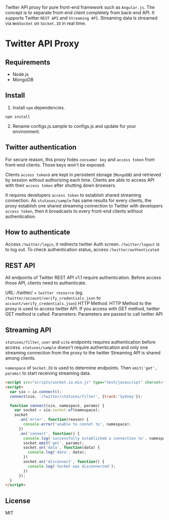 Twitter API proxy for pure front-end framework such as `Angular.js`. The concept is to separate front-end client completely from back-end API. It supports Twitter `REST API` and `Streaming API`. Streaming data is streamed via `WebSocket` on `Socket.IO` in real time.

# Twitter API Proxy

## Requirements

* Node.js
* MongoDB

## Install

1. Install `npm` dependencies.

  ```
  npm install
  ```

2. Rename configs.js.sample to configs.js and update for your environment.

## Twitter authentication

For secure reason, this proxy hides `consumer key` and `access token` from front-end clients. Those keys won't be exposed.

Clients `access token`s are kept in persistent storage (`MongoDB`) and retrieved by session without authorizing each time. Clients are able to access API with their `access token` after shutting down browsers.

It requires developers `access token` to establish shared streaming connection. As `stutases/sample` has same results for every clients, the proxy establish one shared streaming connection to Twitter with developers `access token`, then it broadcasts to every front-end clients without authentication.

## How to authenticate

Access `/twitter/login`, it redirects twitter Auth screen. `/twitter/logout` is to log out. To check authentication status, access `/twitter/authenticated`

## REST API

All endpoints of Twitter REST API v1.1 require authentication. Before access those API, clients need to authenticate.

URL: /twitter/ + `twitter resource` (eg. `/twitter/account/verify_credentials.json` to `account/verify_credentials.json`)
HTTP Method: HTTP Method to the proxy is used to access twitter API. If you access with GET method, twitter GET method is called.
Parameters: Parameters are passed to call twitter API

## Streaming API

`statuses/filter`, `user` and `site` endpoints requires authentication before access. `statuses/sample` doesn't require authentication and only one streaming connection from the proxy to the twitter Streaming API is shared among clients.

`namespace` of `Socket.IO` is used to determine endpoints. Then `emit('get', params)` to start receiving streaming data.

  ```html
  <script src="scripts/socket.io.min.js" type="text/javascript" charset="utf-8"></script>
  <script>
    var sio = io.connect();
    connect(sio, '/twitter/statuses/filter', {track:'Sydney'});

    function connect(sio, namespace, params) {
      var socket = sio.socket.of(namespace);
      socket
        .on('error', function(reason) {
          console.error('unable to connet to', namespace);
        })
        .on('connect', function() {
          console.log('successfully established a connection to', namespace);
          socket.emit('get', params);
          socket.on('data', function(data) {
            console.log('data', data);
          })
          socket.on('disconnect', function() {
            console.log('Socket was disconnected');
          })
        });
    }
  </script>

  ```

## License

MIT